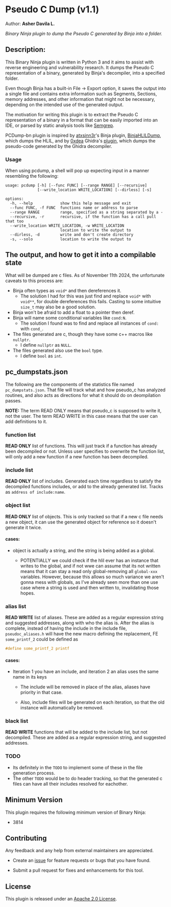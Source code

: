 # Pseudo C Dump (v1.1)

Author: **Asher Davila L.**

_Binary Ninja plugin to dump the Pseudo C generated by Binja into a folder._

## Description:

This Binary Ninja plugin is written in Python 3 and it aims to assist with reverse engineering  and vulnerability research. It dumps the Pseudo C representation of a binary, generated by Binja's decompiler, into a specified folder. 

Even though Binja has a built-in File -> Export option, it saves the output into a single file and contains extra information such as Segments, Sections, memory addresses, and other information that might not be necessary, depending on the intended use of the generated output.

The motivation for writing this plugin is to extract the Pseudo C representation of a binary in a format that can be easily imported into an IDE, or parsed by static analysis tools like [Semgrep](https://github.com/returntocorp/semgrep).

PCDump-bn plugin is inspired by [atxsinn3r](https://github.com/atxsinn3r)'s Binja plugin, [BinjaHLILDump](https://github.com/atxsinn3r/BinjaHLILDump), which dumps the HLIL, and by [0xdea](https://github.com/0xdea) Ghidra's [plugin](https://github.com/0xdea/ghidra-scripts/blob/main/Haruspex.java), which dumps the pseudo-code generated by the Ghidra decompiler.

### Usage

When using pcdump, a shell will pop up expecting input in a manner resembling the following:

```
usage: pcdump [-h] [--func FUNC] [--range RANGE] [--recursive]
              [--write_location WRITE_LOCATION] [--dirless] [-s]

options:
  -h, --help            show this help message and exit
  --func FUNC, -f FUNC  functions name or address to parse
  --range RANGE         range, specified as a string separated by a -
  --recursive, -r       recursive, if the function has a call pull that too
  --write_location WRITE_LOCATION, -w WRITE_LOCATION
                        location to write the output to
  --dirless, -d         write and don't create directory
  -s, --solo            location to write the output to
```

## The output, and how to get it into a compilable state

What will be dumped are c files. As of November 11th 2024, the unfortunate caveats to this process are:

- Binja often types as `void*` and then dereferences it.
  - The solution I had for this was just find and replace `void*` with `void**`, for double dereferences this fails. Casting to some intuitive `size_t` may also be a good solution.
- Binja won't be afraid to add a float to a pointer then deref.
- Binja will name some conditional variables like `cond:N`.
  - The solution I found was to find and replace all instances of `cond:` with `cond_`.
- The files generated are c, though they have some c++ macros like `nullptr`.
  - I define `nullptr` as `NULL`.
- The files generated also use the `bool` type.
  - I define `bool` as `int`.

## pc_dumpstats.json

The following are the components of the statistics file named `pc_dumpstats.json`. That file will track what and how pseudo_c has analyzed routines, and also acts as directions for what it should do on deompilation passes.

**NOTE:** The term READ ONLY means that pseudo_c is supposed to write it, not the user. The term READ WRITE in this case means that the user can add definitions to it.

### function list

**READ ONLY** list of functions. This will just track if a function has already been decompiled or not. Unless user specifies to overwrite the function list, will only add a new function if a new function has been decompiled.

### include list

**READ ONLY** list of includes. Generated each time regardless to satisfy the decompiled functions includes, or add to the already generated list. Tracks as `address of include:name`.

### object list

**READ ONLY** list of objects. This is only tracked so that if a new c file needs a new object, it can use the generated object for reference so it doesn't generate it twice.

#### cases:

- object is actually a string, and the string is being added as a global.
  
  - POTENTIALLY we could check if the hlil ever has an instance that writes to the global, and if not wwe can assume that its not written means that it can stay a read only global-removing all `global-xxx` variables. However, because this allows so much variance we aren't gonna mess with globals, as I've already seen more than one use case where a string is used and then written to, invalidating those hopes.

### alias list

**READ WRITE** list of aliases. These are added as a regular expression string and suggested addresses, along with who the alias is. After the alias is complete, instead of having the include in the include file, `pseudoc_aliases.h` will have the new macro defining the replacement, FE `some_printf_2` could be defined as 

```c
#define some_printf_2 printf
```

#### cases:

- Iteration 1 you have an include, and iteration 2 an alias uses the same name in its keys
  
  - The include will be removed in place of the alias, aliases have priority in that case.
  
  - Also, include files will be generated on each iteration, so that the old instance will automatically be removed.

### black list

**READ WRITE** functions that will be added to the include list, but not decompiled. These are added as a regular expression string, and suggested addresses.

### TODO

- Its definitely in the `TODO` to implement some of these in the file generation process.
- The other `TODO` would be to do header tracking, so that the generated c files can have all their includes resolved for eachother.

## Minimum Version

This plugin requires the following minimum version of Binary Ninja:

* 3814

## Contributing

Any feedback and any help from external maintainers are appreciated.

* Create an [issue](https://github.com/AsherDLL/PCDump-bn/issues) for feature requests or bugs that you have found.

* Submit a pull request for fixes and enhancements for this tool.

## License

This plugin is released under an [Apache 2.0 License](./LICENSE).
